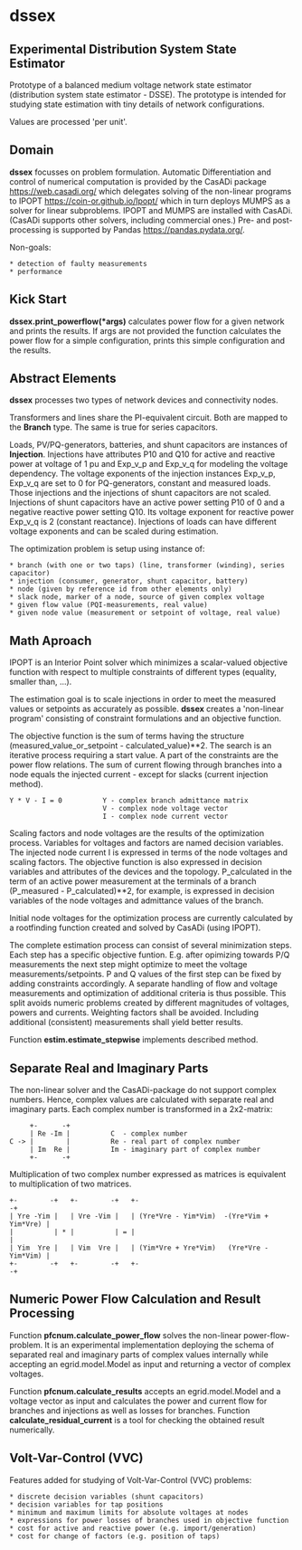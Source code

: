# dssex

## Experimental Distribution System State Estimator

Prototype of a balanced medium voltage network state estimator
(distribution system state estimator - DSSE). The prototype is intended
for studying state estimation with tiny details of network configurations.

Values are processed 'per unit'.

## Domain

**dssex** focusses on problem formulation. Automatic Differentiation and
control of numerical computation is provided by the CasADi package
https://web.casadi.org/ which delegates solving of the non-linear programs to
IPOPT https://coin-or.github.io/Ipopt/ which in turn deploys MUMPS as a solver
for linear subproblems. IPOPT and MUMPS are installed with CasADi.
(CasADi supports other solvers, including commercial ones.)
Pre- and post-processing is supported by Pandas https://pandas.pydata.org/.

Non-goals:

    * detection of faulty measurements
    * performance

## Kick Start

__dssex.print_powerflow(*args)__ calculates power flow for a given network
and prints the results. If args are not provided the function calculates
the power flow for a simple configuration, prints this simple configuration
and the results.

## Abstract Elements

**dssex** processes two types of network devices and connectivity nodes.

Transformers and lines share the PI-equivalent circuit. Both are mapped to the
**Branch** type. The same is true for series capacitors.

Loads, PV/PQ-generators, batteries, and shunt capacitors are instances of
**Injection**. Injections have attributes P10 and Q10 for active and reactive
power at voltage of 1&nbsp;pu and Exp_v_p and Exp_v_q for modeling the voltage
dependency. The voltage exponents of the injection instances Exp_v_p,
Exp_v_q are set to 0 for PQ-generators, constant and measured loads. Those
injections and the injections of shunt capacitors are not scaled. Injections
of shunt capacitors have an active power setting P10 of 0 and a negative
reactive power setting Q10. Its voltage exponent for reactive power Exp_v_q
is 2 (constant reactance). Injections of loads can have different voltage
exponents and can be scaled during estimation.

The optimization problem is setup using instance of:

    * branch (with one or two taps) (line, transformer (winding), series capacitor)
    * injection (consumer, generator, shunt capacitor, battery)
    * node (given by reference id from other elements only)
    * slack node, marker of a node, source of given complex voltage
    * given flow value (PQI-measurements, real value)
    * given node value (measurement or setpoint of voltage, real value)

## Math Aproach

IPOPT is an Interior Point solver which minimizes a scalar-valued objective
function with respect to multiple constraints of different types
(equality, smaller than, ...).

The estimation goal is to scale injections in order to meet the measured
values or setpoints as accurately as possible. **dssex** creates a
'non-linear program' consisting of constraint formulations and an
objective function.

The objective function is the sum of terms having the structure
(measured_value_or_setpoint - calculated_value)\*\*2. The search is
an iterative process requiring a start value. A part of the constraints
are the power flow relations. The sum of current flowing through branches
into a node equals the injected current&nbsp;- except for slacks
(current injection method).

    Y * V - I = 0          Y - complex branch admittance matrix
                           V - complex node voltage vector
                           I - complex node current vector

Scaling factors and node voltages are the results of the optimization process.
Variables for voltages and factors are named decision variables. The injected
node current I is expressed in terms of the node voltages and scaling factors.
The objective function is also expressed in decision variables and attributes
of the devices and the topology. P_calculated in the term of an active power
measurement at the terminals of a branch (P_measured - P_calculated)\*\*2,
for example, is expressed in decision variables of the node voltages and
admittance values of the branch.

Initial node voltages for the optimization process are currently calculated
by a rootfinding function created and solved by CasADi (using IPOPT).

The complete estimation process can consist of several minimization steps.
Each step has a specific objective funtion. E.g. after opimizing towards
P/Q measurements the next step might optimize to meet the voltage
measurements/setpoints. P and Q values of the first step can be
fixed by adding constraints accordingly. A separate handling of flow and
voltage measurements and optimization of additional criteria is thus possible.
This split avoids numeric problems created by different magnitudes of
voltages, powers and currents. Weighting factors shall be avoided.
Including additional (consistent) measurements shall yield better results.

Function **estim.estimate_stepwise** implements described method.

## Separate Real and Imaginary Parts

The non-linear solver and the CasADi-package do not support complex numbers.
Hence, complex values are calculated with separate real and imaginary parts.
Each complex number is transformed in a 2x2-matrix:

         +-      -+
         | Re -Im |          C  - complex number
    C -> |        |          Re - real part of complex number
         | Im  Re |          Im - imaginary part of complex number
         +-      -+

Multiplication of two complex number expressed as matrices is equivalent to
multiplication of two matrices.

    +-        -+   +-        -+   +-                                         -+
    | Yre -Yim |   | Vre -Vim |   | (Yre*Vre - Yim*Vim)  -(Yre*Vim + Yim*Vre) |
    |          | * |          | = |                                           |
    | Yim  Yre |   | Vim  Vre |   | (Yim*Vre + Yre*Vim)   (Yre*Vre - Yim*Vim) |
    +-        -+   +-        -+   +-                                         -+

## Numeric Power Flow Calculation and Result Processing

Function **pfcnum.calculate_power_flow** solves the non-linear
power-flow-problem. It is an experimental implementation deploying the
schema of separated real and imaginary parts of complex values internally while
accepting an egrid.model.Model as input and returning a vector of
complex voltages.

Function **pfcnum.calculate_results** accepts an egrid.model.Model and
a voltage vector as input and calculates the power and current flow for
branches and injections as well as losses for branches. Function
**calculate_residual_current** is a tool for checking the obtained result
numerically.

## Volt-Var-Control (VVC)

Features added for studying of Volt-Var-Control (VVC) problems:

    * discrete decision variables (shunt capacitors)
    * decision variables for tap positions
    * minimum and maximum limits for absolute voltages at nodes
    * expressions for power losses of branches used in objective function
    * cost for active and reactive power (e.g. import/generation)
    * cost for change of factors (e.g. position of taps)
